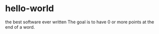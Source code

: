 # hello-world
the best software ever written
The goal is to have 0 or more points at the end of a word.
